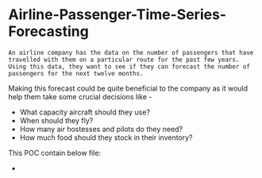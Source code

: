 # Airline-Passenger-Time-Series-Forecasting

`An airline company has the data on the number of passengers that have travelled with them on a particular route for the past few years. Using this data, they want to see if they can forecast the number of passengers for the next twelve months.`
 

Making this forecast could be quite beneficial to the company as it would help them take some crucial decisions like - 

- What capacity aircraft should they use?
- When should they fly?
- How many air hostesses and pilots do they need?
- How much food should they stock in their inventory?


This POC contain below file:

- 
